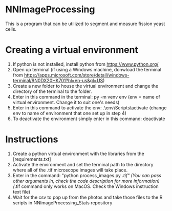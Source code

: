 # NNImageProcessing
This is a program that can be utilized to segment and measure fission yeast cells.

# Creating a virtual environment
1. If python is not installed, install python from https://www.python.org/
2. Open up terminal (if using a Windows machine, donwload the terminal from https://apps.microsoft.com/store/detail/windows-terminal/9N0DX20HK701?hl=en-us&gl=US)
3. Create a new folder to house the virtual environment and change the directory of the terminal to the folder.
4. Enter in this command in the terminal: py -m venv env (env = name of virtual environment. Change it to suit one's needs)
5. Enter in this command to activate the env: .\env\Scripts\activate (change env to name of environment that one set up in step 4)
6. To deactivate the environment simply enter in this command: deactivate

# Instructions
1. Create a python virtual environment with the libraries from the [requirements.txt]
2. Activate the environment and set the terminal path to the directory where all of the .tif microscope images will take place.
3. Enter in the command: "python process_images.py *.tif" (You can pass other arguments in, check the code description for more information) (*.tif command only works on MacOS. Check the Windows instruction text file)
4. Wait for the csv to pop up from the photos and take those files to the R scripts in NNImageProcessing_Stats repository
